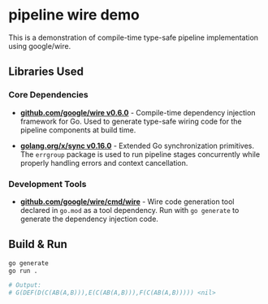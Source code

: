 # pipeline wire demo

This is a demonstration of compile-time type-safe pipeline implementation using google/wire.

## Libraries Used

### Core Dependencies

- **[github.com/google/wire v0.6.0](https://github.com/google/wire)** - Compile-time dependency injection framework for Go. Used to generate type-safe wiring code for the pipeline components at build time.

- **[golang.org/x/sync v0.16.0](https://golang.org/x/sync)** - Extended Go synchronization primitives. The `errgroup` package is used to run pipeline stages concurrently while properly handling errors and context cancellation.

### Development Tools

- **[github.com/google/wire/cmd/wire](https://github.com/google/wire)** - Wire code generation tool declared in `go.mod` as a tool dependency. Run with `go generate` to generate the dependency injection code.

## Build & Run

```bash
go generate
go run .

# Output:
# G(DEF(D(C(AB(A,B))),E(C(AB(A,B))),F(C(AB(A,B))))) <nil>
```
